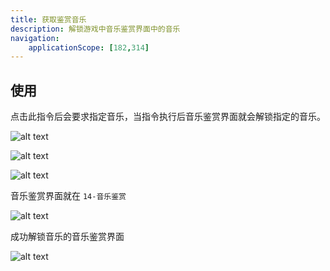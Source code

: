```yaml
---
title: 获取鉴赏音乐
description: 解锁游戏中音乐鉴赏界面中的音乐
navigation:
    applicationScope: [182,314]
---
```


## 使用

点击此指令后会要求指定音乐，当指令执行后音乐鉴赏界面就会解锁指定的音乐。

![alt text](https://assbak.gcw.wiki/gcw/image/zh_hans/commands/gameprogress/gainshowcasemusic/image.png)

![alt text](https://assbak.gcw.wiki/gcw/image/zh_hans/commands/gameprogress/gainshowcasemusic/image-1.png)

![alt text](https://assbak.gcw.wiki/gcw/image/zh_hans/commands/gameprogress/gainshowcasemusic/image-2.png)

音乐鉴赏界面就在 `14-音乐鉴赏`

![alt text](https://assbak.gcw.wiki/gcw/image/zh_hans/commands/gameprogress/gainshowcasemusic/image-3.png)

成功解锁音乐的音乐鉴赏界面

![alt text](https://assbak.gcw.wiki/gcw/image/zh_hans/commands/gameprogress/gainshowcasemusic/image-4.png)
